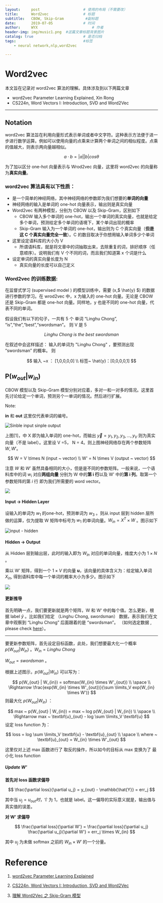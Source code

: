 ```yaml
---
layout:     post   				    # 使用的布局（不需要改）
title:      Word2vec 				# 标题 
subtitle:   CBOW, Skip-Gram          #副标题
date:       2019-07-05 				# 时间
author:     WYX 						# 作者
header-img: img/music1.png 	#这篇文章标题背景图片
catalog: true 						# 是否归档
tags:								#标签
    - neural network,nlp,word2vec

---
```




# Word2vec

本文旨在记录对 word2vec 算法的理解。具体涉及到以下两篇文章

- word2vec Parameter Learning Explained, Xin Rong
- CS224n, Word Vectors I: Introduction, SVD and Word2Vec

---

## Notation

word2vec 算法旨在利用向量形式表示单词或者中文字符。这种表示方法便于进一步进行数学运算。例如可以使用向量的点乘来计算两个单词之间的相似程度。点乘的值越大，则表示两向量越相似。


$$
a \cdot b = |a| |b| cos\theta
$$


为了加以区分 one-hot 向量表示与 Wrod2vec 向量，这里将 word2vec 的向量称为**真实向量**。



### word2vec 算法具有以下性质：

- 是一个简单的神经网络，其中神经网络的参数即为我们想要的**单词的向量**
- 神经网络的输入是单词的 one-hot 向量表示，输出则是真实向量
- Word2vec 有两种模型，分别为 CBOW 以及 Skip-Gram，区别如下
  - CBOW 输入多个单词的 one-hot，输出一个单词的真实向量，也就是给定多个单词，预测给定多个单词的语境下，某个单词出现的概率
  - Skip-Gram 输入为一个单词的 one-hot，输出则为 C 个真实向量（**但是这 C 个真实向量完全一致**）。C 的数目取决于你想用输入单词多少个单词
- 这里设定语料库的大小为 V
  - 所谓语料库，就是将文章中的词抽取出来，去除重复的词，排好顺序（任意顺序）。说明我们有 V 个不同的词，而且我们知道第 x 个词是什么
- 设定单词的真实向量长度为 N
  - 真实向量的长度可以自己定义



### Word2vec 的训练数据:

在监督式学习 (supervised model ) 的模型训练中，需要 (x,$ \hat{y} $) 的数据进行参数的学习。在 wrod2vec 中，x 为输入的 one-hot 向量。无论是 CBOW 还是 Skip-Gram 都是 one-hot 向量。同样地，y 也是不同的 one-hot 向量，代表不同的单词。

假设我们有以下的句子，一共有 5 个 单词 “Linghu Chong”, “is”,“the”,“best”,“swordsman”。 则 V 是 5


$$
Linghu ~ Chong ~ is ~ the ~ best ~ swordsman
$$




在叙述中会这样描述： 输入的单词为 "Linghu Chong" ，要预测出现 “swordsman” 的概率。 则


$$
输入 ~x ： [1,0,0,0,0] \\
标签~ \hat{y}：[0,0,0,0,1]
$$


## P($w_{out}$\|$w_{in}$)

CBOW 模型以及 Skip-Gram 模型分别对应着，多对一和一对多的情况。这里首先讨论给定一个单词，预测另个一单词的情况。然后进行扩展。

Note:

**in** 和 **out** 这里仅代表单词的编号。



![Sinble input sinple output](https://ae01.alicdn.com/kf/HTB1x6jRXmf2gK0jSZFP760sopXak.png)



上图[1]，中 X 即为输入单词的 one-hot，而输出 $\vec{y} = y_1,y_2,y_3,\ldots,y_V$ 则为真实向量（不是 label）。这里设 V =5， N = 4。则上图神经网络存在两个参数矩阵 $W,W'$。


$$
W = V \times N (input ~ vector) \\
W' = N \times V (output ~ vector)
$$


注意 $W$ 和 $W'$ 虽然具备相同的大小，但是是不同的参数矩阵。一般来说，一个语料库中的词 $w_i$ 对应**两组向量** 分别为 W 中的**第 i 行**以及 W' 中的**第 i 列**。取第一个参数矩阵的第 $i$ 行 即为我们所需要的 word vector。

![](https://ae01.alicdn.com/kf/HTB1vvTVXoT1gK0jSZFr763NCXXao.png)



#### Input $\rightarrow$ Hidden Layer

设输入的单词为 $w_1$ 的one-hot，预测单词为 $w_3$ 。则从 input 层到 hidden 层所做的运算，仅为提取 W 矩阵中标号为 $w_1$ 的单词向量。$W_{in} = X^T \times W$ 。图示如下

![input - hidden](https://ae01.alicdn.com/kf/HTB1.nvVXeP2gK0jSZFo761uIVXak.png)

#### Hidden $\rightarrow$ Output

从 Hidden 层到输出层，此时的输入即为 $W_{in}$ 对应的单词向量，维度大小为 $1 \times N$ 。

乘以 W' 矩阵，得到一个 $1 \times V$ 的向量 **u**，该向量的具体含义为：给定输入单词 $X_{in}$, 得到语料库中每一个单词的概率大小为多少。图示如下

![](https://ae01.alicdn.com/kf/HTB1UjPYXeP2gK0jSZFo761uIVXak.png)



#### 更新推导

首先明确一点，我们要更新就是两个矩阵，W 和 W‘ 中的每个值。怎么更新，根据 label $\hat{y}$ 。比如我们给定 （Linghu Chong, swordsman） 数据，表示我们在文章中观察到 “Linghu Chong” 后面跟着的是 “swordsman”。 （如何选定数据 , please check [here](https://zhuanlan.zhihu.com/p/27234078)）。

----

要更新参数矩阵，首先设定目标函数，此处，我们想要最大化一个概率 $p(W_{out} | W_{in})$ 。$W_{in} = Linghu ~ Chong$

$W_{out} = swordsman$ 。

根据上述图示，$p(W_{out} | W_{in})$ 可以写为：


$$
p(W_{out} | W_{in}) = softmax(W_{in} \times W'_{out}) \\
\space \\
\Rightarrow \frac{exp(W_{in} \times W'_{out})}{\sum \limits_V exp(W_{in} \times W')}
$$
则最大化 $p(W_{out} | W_{in})$  ：


$$
max ~ p(W_{out} | W_{in}) = max ~ log p(W_{out} | W_{in}) \\
\space \\
\Rightarrow max ~ \textbf{u}_{out} - log \sum \limits_V \textbf{u}
$$
设定 loss function 为：


$$
loss = log \sum \limits_V \textbf{u} - \textbf{u}_{out} \\
\space \\
where ~ \textbf{u}_{out} = W_{in} \times W'_{out}
$$


这里仅对上述 max 函数进行了 取反的操作，所以如今的目标从 max 变换为了 最小化 loss function

##### Update W'

**首先对 loss 函数求偏导**


$$
\frac{\partial loss}{\partial u_j} = y_{out} - \mathbb{\hat{Y}} = err_j
$$


其中当 $u_j = u_{out} 时， \mathbb{\hat{Y}}$ 为 1，也就是 label。这一偏导的实际意义就是，输出值与真实值的误差。

**对 W’ 求偏导**


$$
\frac{\partial loss}{\partial W'} = \frac{\partial loss}{\partial u_j} \frac{\partial u_j}{\partial W'} = err_j \times W_{in}
$$


其中 $u_j$ 为未做 softmax 之前的 $W_{in} \times W'$ 的一个分量。 



# Reference

1. [word2vec Parameter Learning Explained](https://arxiv.org/pdf/1411.2738.pdf)

2. [CS224n, Word Vectors I: Introduction, SVD and Word2Vec](https://web.stanford.edu/class/cs224n/readings/cs224n-2019-notes01-wordvecs1.pdf)
3. [理解 Word2Vec 之 Skip-Gram 模型](https://zhuanlan.zhihu.com/p/27234078)